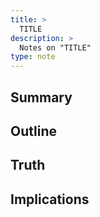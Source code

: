 ```yaml
---
title: >
  TITLE
description: >
  Notes on "TITLE"
type: note
---
```


## Summary



## Outline



## Truth



## Implications


